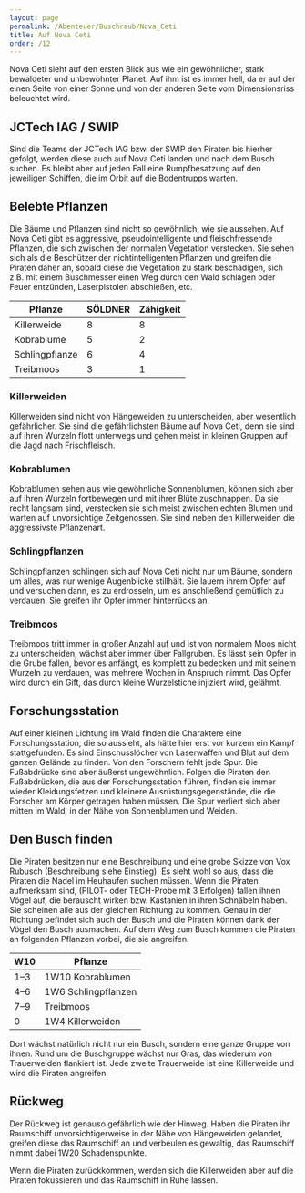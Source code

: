```yaml
---
layout: page
permalink: /Abenteuer/Buschraub/Nova_Ceti
title: Auf Nova Ceti
order: /12
---
```


Nova Ceti sieht auf den ersten Blick aus wie ein gewöhnlicher, stark bewaldeter und unbewohnter Planet. Auf ihm ist es immer hell, da er auf der einen Seite von einer Sonne und von der anderen Seite vom Dimensionsriss beleuchtet wird.

## JCTech IAG / SWIP

Sind die Teams der JCTech IAG bzw. der SWIP den Piraten bis hierher gefolgt, werden diese auch auf Nova Ceti landen und nach dem Busch suchen. Es bleibt aber auf jeden Fall eine Rumpfbesatzung auf den jeweiligen Schiffen, die im Orbit auf die Bodentrupps warten.

## Belebte Pflanzen

Die Bäume und Pflanzen sind nicht so gewöhnlich, wie sie aussehen. Auf Nova Ceti gibt es aggressive, pseudointelligente und fleischfressende Pflanzen, die sich zwischen der normalen Vegetation verstecken. Sie sehen sich als die Beschützer der nichtintelligenten Pflanzen und greifen die Piraten daher an, sobald diese die Vegetation zu stark beschädigen, sich z.B. mit einem Buschmesser einen Weg durch den Wald schlagen oder Feuer entzünden, Laserpistolen abschießen, etc.

<table>
<thead>
<tr><th>Pflanze</th><th>SÖLDNER</th><th>Zähigkeit</th></tr>
</thead>
<tbody>
<tr><td>Killerweide</td><td>8</td><td>8</td></tr>
<tr><td>Kobrablume</td><td>5</td><td>2</td></tr>
<tr><td>Schlingpflanze</td><td>6</td><td>4</td></tr>
<tr><td>Treibmoos</td><td>3</td><td>1</td></tr>
</tbody>
</table>

### Killerweiden

Killerweiden sind nicht von Hängeweiden zu unterscheiden, aber wesentlich gefährlicher. Sie sind die gefährlichsten Bäume auf Nova Ceti, denn sie sind auf ihren Wurzeln flott unterwegs und gehen meist in kleinen Gruppen auf die Jagd nach Frischfleisch.

### Kobrablumen

Kobrablumen sehen aus wie gewöhnliche Sonnenblumen, können sich aber auf ihren Wurzeln fortbewegen und mit ihrer Blüte zuschnappen. Da sie recht langsam sind, verstecken sie sich meist zwischen echten Blumen und warten auf unvorsichtige Zeitgenossen. Sie sind neben den Killerweiden die aggressivste Pflanzenart.

### Schlingpflanzen

Schlingpflanzen schlingen sich auf Nova Ceti nicht nur um Bäume, sondern um alles, was nur wenige Augenblicke stillhält. Sie lauern ihrem Opfer auf und versuchen dann, es zu erdrosseln, um es anschließend gemütlich zu verdauen. Sie greifen ihr Opfer immer hinterrücks an.

### Treibmoos

Treibmoos tritt immer in großer Anzahl auf und ist von normalem Moos nicht zu unterscheiden, wächst aber immer über Fallgruben. Es lässt sein Opfer in die Grube fallen, bevor es anfängt, es komplett zu bedecken und mit seinem Wurzeln zu verdauen, was mehrere Wochen in Anspruch nimmt. Das Opfer wird durch ein Gift, das durch kleine Wurzelstiche injiziert wird, gelähmt.

## Forschungsstation

Auf einer kleinen Lichtung im Wald finden die Charaktere eine Forschungsstation, die so aussieht, als hätte hier erst vor kurzem ein Kampf stattgefunden. Es sind Einschusslöcher von Laserwaffen und Blut auf dem ganzen Gelände zu finden. Von den Forschern fehlt jede Spur. Die Fußabdrücke sind aber äußerst ungewöhnlich. Folgen die Piraten den Fußabdrücken, die aus der Forschungsstation führen, finden sie immer wieder Kleidungsfetzen und kleinere Ausrüstungsgegenstände, die die Forscher am Körper getragen haben müssen. Die Spur verliert sich aber mitten im Wald, in der Nähe von Sonnenblumen und Weiden.

## Den Busch finden

Die Piraten besitzen nur eine Beschreibung und eine grobe Skizze von Vox Rubusch (Beschreibung siehe Einstieg). Es sieht wohl so aus, dass die Piraten die Nadel im Heuhaufen suchen müssen. Wenn die Piraten aufmerksam sind, (PILOT- oder TECH-Probe mit 3 Erfolgen) fallen ihnen Vögel auf, die berauscht wirken bzw. Kastanien in ihren Schnäbeln haben. Sie scheinen alle aus der gleichen Richtung zu kommen. Genau in der Richtung befindet sich auch der Busch und die Piraten können dank der Vögel den Busch ausmachen. Auf dem Weg zum Busch kommen die Piraten an folgenden Pflanzen vorbei, die sie angreifen.

<table>
<thead>
<tr><th>W10</th><th>Pflanze</th></tr>
</thead>
<tbody>
<tr><td>1–3</td><td>1W10 Kobrablumen</td></tr>
<tr><td>4–6</td><td>1W6 Schlingpflanzen</td></tr>
<tr><td>7–9</td><td>Treibmoos</td></tr>
<tr><td>0</td><td>1W4 Killerweiden</td></tr>
</tbody>
</table>

Dort wächst natürlich nicht nur ein Busch, sondern eine ganze Gruppe von ihnen. Rund um die Buschgruppe wächst nur Gras, das wiederum von Trauerweiden flankiert ist. Jede zweite Trauerweide ist eine Killerweide und wird die Piraten angreifen.

## Rückweg

Der Rückweg ist genauso gefährlich wie der Hinweg. Haben die Piraten ihr Raumschiff unvorsichtigerweise in der Nähe von Hängeweiden gelandet, greifen diese das Raumschiff an und verbeulen es gewaltig, das Raumschiff nimmt dabei 1W20 Schadenspunkte.

Wenn die Piraten zurückkommen, werden sich die Killerweiden aber auf die Piraten fokussieren und das Raumschiff in Ruhe lassen.
